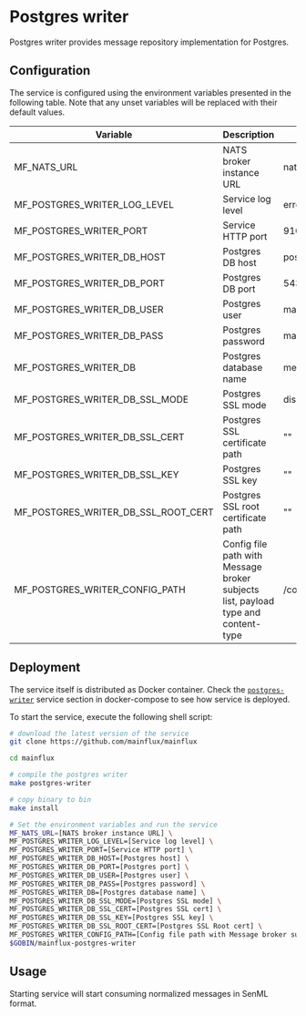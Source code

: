 # Postgres writer

Postgres writer provides message repository implementation for Postgres.

## Configuration

The service is configured using the environment variables presented in the
following table. Note that any unset variables will be replaced with their
default values.

| Variable                            | Description                                                                       | Default                |
| ----------------------------------- | --------------------------------------------------------------------------------- | ---------------------- |
| MF_NATS_URL                         | NATS broker instance URL                                                          | nats://localhost:4222  |
| MF_POSTGRES_WRITER_LOG_LEVEL        | Service log level                                                                 | error                  |
| MF_POSTGRES_WRITER_PORT             | Service HTTP port                                                                 | 9104                   |
| MF_POSTGRES_WRITER_DB_HOST          | Postgres DB host                                                                  | postgres               |
| MF_POSTGRES_WRITER_DB_PORT          | Postgres DB port                                                                  | 5432                   |
| MF_POSTGRES_WRITER_DB_USER          | Postgres user                                                                     | mainflux               |
| MF_POSTGRES_WRITER_DB_PASS          | Postgres password                                                                 | mainflux               |
| MF_POSTGRES_WRITER_DB               | Postgres database name                                                            | messages               |
| MF_POSTGRES_WRITER_DB_SSL_MODE      | Postgres SSL mode                                                                 | disabled               |
| MF_POSTGRES_WRITER_DB_SSL_CERT      | Postgres SSL certificate path                                                     | ""                     |
| MF_POSTGRES_WRITER_DB_SSL_KEY       | Postgres SSL key                                                                  | ""                     |
| MF_POSTGRES_WRITER_DB_SSL_ROOT_CERT | Postgres SSL root certificate path                                                | ""                     |
| MF_POSTGRES_WRITER_CONFIG_PATH      | Config file path with Message broker subjects list, payload type and content-type | /config.toml           |

## Deployment

The service itself is distributed as Docker container. Check the [`postgres-writer`](https://github.com/mainflux/mainflux/blob/master/docker/addons/postgres-writer/docker-compose.yml#L34-L59) service section in docker-compose to see how service is deployed.

To start the service, execute the following shell script:

```bash
# download the latest version of the service
git clone https://github.com/mainflux/mainflux

cd mainflux

# compile the postgres writer
make postgres-writer

# copy binary to bin
make install

# Set the environment variables and run the service
MF_NATS_URL=[NATS broker instance URL] \
MF_POSTGRES_WRITER_LOG_LEVEL=[Service log level] \
MF_POSTGRES_WRITER_PORT=[Service HTTP port] \
MF_POSTGRES_WRITER_DB_HOST=[Postgres host] \
MF_POSTGRES_WRITER_DB_PORT=[Postgres port] \
MF_POSTGRES_WRITER_DB_USER=[Postgres user] \
MF_POSTGRES_WRITER_DB_PASS=[Postgres password] \
MF_POSTGRES_WRITER_DB=[Postgres database name] \
MF_POSTGRES_WRITER_DB_SSL_MODE=[Postgres SSL mode] \
MF_POSTGRES_WRITER_DB_SSL_CERT=[Postgres SSL cert] \
MF_POSTGRES_WRITER_DB_SSL_KEY=[Postgres SSL key] \
MF_POSTGRES_WRITER_DB_SSL_ROOT_CERT=[Postgres SSL Root cert] \
MF_POSTGRES_WRITER_CONFIG_PATH=[Config file path with Message broker subjects list, payload type and content-type] \
$GOBIN/mainflux-postgres-writer
```

## Usage

Starting service will start consuming normalized messages in SenML format.
